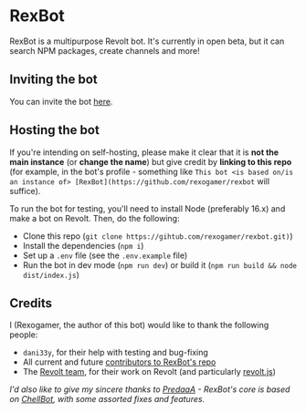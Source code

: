 # RexBot

RexBot is a multipurpose Revolt bot. It's currently in open beta, but it can search NPM packages, create channels and more!

## Inviting the bot

You can invite the bot [here](https://app.revolt.chat/bot/01FEEXZT74QWW1HSQH8B8BH1S1).

## Hosting the bot

If you're intending on self-hosting, please make it clear that it is **not the main instance** (or **change the name**) but give credit by **linking to this repo** (for example, in the bot's profile - something like `This bot <is based on/is an instance of> [RexBot](https://github.com/rexogamer/rexbot` will suffice).

To run the bot for testing, you'll need to install Node (preferably 16.x) and make a bot on Revolt. Then, do the following:

-   Clone this repo (`git clone https://gihtub.com/rexogamer/rexbot.git)`)
-   Install the dependencies (`npm i`)
-   Set up a `.env` file (see the `.env.example` file)
-   Run the bot in dev mode (`npm run dev`) or build it (`npm run build && node dist/index.js`)

## Credits

I (Rexogamer, the author of this bot) would like to thank the following people:

- `dani33y`, for their help with testing and bug-fixing
- All current and future [contributors to RexBot's repo](https://github.com/Rexogamer/rexbot/graphs/contributors)
- The [Revolt team](https://github.com/revoltchat), for their work on Revolt (and particularly [revolt.js](https://github.com/revoltchat))

*I'd also like to give my sincere thanks to [PredaaA](https://github.com/PredaaA) - RexBot's core is based on [ChellBot](https://github.com/PredaaA/ChellBot), with some assorted fixes and features.*